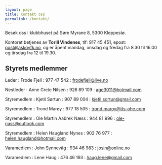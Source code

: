 ```yaml
---
layout: page
title: Kontakt oss
permalink: /kontakt/
---
```


Besøk oss i klubbhuset på Søre Myrane 8, 5300 Kleppestø.

Kontoret betjenes av **Torill Vindenes**, <span class="nowrap">tlf:  917 45 451,</span> <span class="nowrap">epost: <post@askoyfk.no>,</span> og er åpent mandag, onsdag og fredag fra 8.30 til 16.00 og tirsdag fra 12 til 19.30.


Styrets medlemmer
-----------------

Leder
: Frode Fjell
: 977 47 542
: <frodefjell@live.no>

Nestleder
: Anne Grete Nilsen
: 926 89 109
: <age3011@hotmail.com>

Styremedlem
: Kjetil Sørtun
: 907 89 004
: <kjetil.sortun@gmail.com>

Styremedlem
: Trond Marøy
: 977 18 505
: <trond.maroy@tts-ohe.com>

Styremedlem
: Ole Martin Aabrek Næss
: 944 81 996
: <ole-nass@outlook.com>

Styremedlem
: Helen Haugland Nynes
: 902 76 977
: <helen.haugland@hotmail.com>

Varamedlem
: John Synnevåg
: 934 46 983
: <josin@online.no>

Varamedlem
: Lene Haug
: 476 46 193
: <haug.lene@gmail.com>
